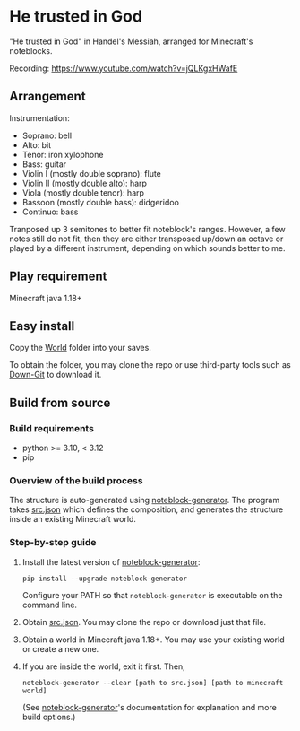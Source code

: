 # He trusted in God
"He trusted in God" in Handel's Messiah, arranged for Minecraft's noteblocks.

Recording: https://www.youtube.com/watch?v=jQLKgxHWafE

## Arrangement
Instrumentation:
* Soprano: bell
* Alto: bit
* Tenor: iron xylophone
* Bass: guitar
* Violin I (mostly double soprano): flute
* Violin II (mostly double alto): harp
* Viola (mostly double tenor): harp
* Bassoon (mostly double bass): didgeridoo
* Continuo: bass

Tranposed up 3 semitones to better fit noteblock's ranges. However, a few notes still do not fit, then they are either transposed up/down an octave or played by a different instrument, depending on which sounds better to me.

## Play requirement
Minecraft java 1.18+

## Easy install 
Copy the [World](https://github.com/FelixFourcolor/He-trusted-in-God/tree/main/World) folder into your saves. 

To obtain the folder, you may clone the repo or use third-party tools such as [Down-Git](https://minhaskamal.github.io/DownGit) to download it.

## Build from source
### Build requirements
* python >= 3.10, < 3.12
* pip

### Overview of the build process
The structure is auto-generated using [noteblock-generator](https://github.com/FelixFourcolor/noteblock-generator). The program takes [src.json](https://github.com/FelixFourcolor/He-trusted-in-God/blob/main/src.json) which defines the composition, and generates the structure inside an existing Minecraft world.

### Step-by-step guide

1. Install the latest version of [noteblock-generator](https://github.com/FelixFourcolor/noteblock-generator):
    ```
    pip install --upgrade noteblock-generator
    ```
    Configure your PATH so that `noteblock-generator` is executable on the command line.

2. Obtain [src.json](https://github.com/FelixFourcolor/He-trusted-in-God/blob/main/src.json). You may clone the repo or download just that file.

3. Obtain a world in Minecraft java 1.18+. You may use your existing world or create a new one. 


4. If you are inside the world, exit it first. Then,
    ```
    noteblock-generator --clear [path to src.json] [path to minecraft world]
    ```
    (See [noteblock-generator](https://github.com/FelixFourcolor/noteblock-generator)'s documentation for explanation and more build options.)
